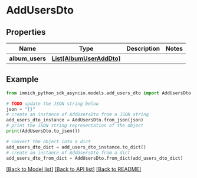 # AddUsersDto


## Properties

Name | Type | Description | Notes
------------ | ------------- | ------------- | -------------
**album_users** | [**List[AlbumUserAddDto]**](AlbumUserAddDto.md) |  | 

## Example

```python
from immich_python_sdk_asyncio.models.add_users_dto import AddUsersDto

# TODO update the JSON string below
json = "{}"
# create an instance of AddUsersDto from a JSON string
add_users_dto_instance = AddUsersDto.from_json(json)
# print the JSON string representation of the object
print(AddUsersDto.to_json())

# convert the object into a dict
add_users_dto_dict = add_users_dto_instance.to_dict()
# create an instance of AddUsersDto from a dict
add_users_dto_from_dict = AddUsersDto.from_dict(add_users_dto_dict)
```
[[Back to Model list]](../README.md#documentation-for-models) [[Back to API list]](../README.md#documentation-for-api-endpoints) [[Back to README]](../README.md)


